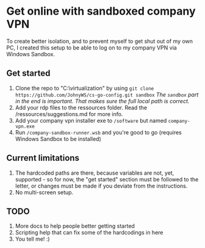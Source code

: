 # Get online with sandboxed company VPN

To create better isolation, and to prevent myself to get shut out of my own PC, I created this setup to be able to log on to my company VPN via Windows Sandbox.

## Get started

1. Clone the repo to "C:\virtualization" by using `git clone https://github.com/JohnyWS/cs-go-config.git sandbox`
   *The `sandbox` part in the end is important. That makes sure the full local path is correct.*
2. Add your rdp files to the ressources folder. Read the /ressources/suggestions.md for more info.
3. Add your company vpn installer exe to `/software` but named `company-vpn.exe`
4. Run `/company-sandbox-runner.wsb` and you're good to go (requires Windows Sandbox to be installed)

## Current limitations

1. The hardcoded paths are there, because variables are not, yet, supported - so for now, the "get started" section must be followed to the letter, or changes must be made if you deviate from the instructions.
2. No multi-screen setup.

## TODO

1. More docs to help people better getting started
2. Scripting help that can fix some of the hardcodings in here
3. You tell me! :)
